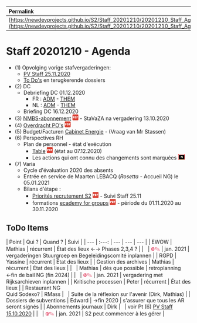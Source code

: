 <link rel="stylesheet" href="https://newdevprojects.github.io/S2/S2.css">
<link rel="stylesheet" href="S2.css">

&nbsp;

&nbsp;

| Permalink |
| :--- |
| [https://newdevprojects.github.io/S2/Staff_20201210/20201210_Staff_Agenda.html](https://newdevprojects.github.io/S2/Staff_20201210/20201210_Staff_Agenda.html) | 

# Staff 20201210 - Agenda

* (1) Opvolging vorige stafvergaderingen:
	* [PV Staff 25.11.2020](https://newdevprojects.github.io/S2/Staff_20201126/20201125_Staff_PV.html)
	* [To Do's](#todo) en terugkerende dossiers
* (2) DC 
	* Debriefing DC 01.12.2020
		* FR : [ADM](https://newdevprojects.github.io/S2/Staff/20201201_Adm_FR.pdf) - [THEM](https://newdevprojects.github.io/S2/Staff/20201201_Them_FR.pdf)
		* NL : [ADM](https://newdevprojects.github.io/S2/Staff/20201201_Adm_NL.pdf) - [THEM](https://newdevprojects.github.io/S2/Staff/20201201_Them_NL.pdf)
	* Briefing DC 16.12.2020
* (3) [NMBS-abonnement](20201207_Treinabonnement.pdf) ![](pdf.png) - StaVaZA na vergadering 13.10.2020
* (4) [Overdracht PO's](20201207_Overdracht_POs.pdf) ![](pdf.png)
* (5) Budget/Facturen [Cabinet Energie](Factures_Cabinet_Energie.md) - (Vraag van Mr Stassen)
* (6) Perspectives RH
	* Plan de personnel - état d'exécution
		* [Table](TablePlansPersonnel_20201207.pdf) ![](pdf.png) (état au 07.12.2020)
		* Les actions qui ont connu des changements sont marquées ![](table_NEW.png)
* (7) Varia
	* Cycle d'évaluation 2020 des absents
	* Entrée en service de Maarten LEBACQ (*Rosetta* - Accueil NG) le 05.01.2021
	* Bilans d'étape :
		* [Priorités recrutement S2](Note_000611_Priorites_recrutement_S2.pdf) ![](pdf.png) - Suivi Staff 25.11
		* formations [ecademy for groups](ecademy_for_groups_20201101_20201130.pdf) ![](pdf.png)  - période du 01.11.2020 au 30.11.2020

<a name="todo"> </a>

## ToDo Items

| Point | Qui ? | Quand ? | Suivi |
| --- | :---: | --- | --- | --- |
| EWOW | Mathias | récurrent | &Eacute;tat des lieux &#8592;&#8594; Phases 2,3,4 ? |
| &nbsp; | <font color="crimson" size="3px">&#10179;&#9998;</font> | jan. 2021 | vergaderingen Stuurgroep en Begeleidingscomité inplannen |
| RGPD | Yassine | récurrent | &Eacute;tat des lieux |
| Gestion des archives | Mathias | récurrent | &Eacute;tat des lieux |
| &nbsp; | Mathias | dès que possible | retroplanning &#8592;fin de bail NG (fin 2024) |
| &nbsp; | <font color="crimson" size="3px">&#10179;&#9998;</font> | jan. 2021 | vergadering met Rijksarchieven inplannen |
| Kritische processen | Peter | récurrent | &Eacute;tat des lieux |
| Restaurant NG<br>Quid Sodexo? | RMass | &nbsp; | Suite de la réflexion sur l'avenir (Dirk, Mathias) |
| Dossiers de subventions | Edward | &#8594;fin 2020 | s'assurer que tous les AR seront signés |
| Abonnements journaux | Dirk | &nbsp; | voir Pt (6) [PV Staff 15.10.2020](https://newdevprojects.github.io/S2/Staff_20201015/20201015_Staff_PV.html#6-varia) |
| &nbsp; | <font color="crimson" size="3px">&#10179;&#9998;</font> | jan. 2021 | S2 peut commencer à les gérer |

